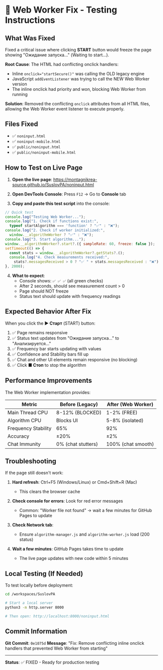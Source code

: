 # 🧵 Web Worker Fix - Testing Instructions

## What Was Fixed

Fixed a critical issue where clicking **START** button would freeze the page showing "Ожидание запуска…" (Waiting to start...).

**Root Cause**: The HTML had conflicting onclick handlers:
- Inline `onclick="startSecure()"` was calling the OLD legacy engine
- JavaScript `addEventListener` was trying to call the NEW Web Worker version
- The inline onclick had priority and won, blocking Web Worker from running

**Solution**: Removed the conflicting `onclick` attributes from all HTML files, allowing the Web Worker event listener to execute properly.

## Files Fixed

- ✅ `noninput.html`
- ✅ `noninput-mobile.html`
- ✅ `public/noninput.html`
- ✅ `public/noninput-mobile.html`

## How to Test on Live Page

1. **Open the live page**: https://montagnikrea-source.github.io/SuslovPA/noninput.html

2. **Open DevTools Console**: Press `F12` → Go to **Console** tab

3. **Copy and paste this test script** into the console:

```javascript
// Quick test
console.log("Testing Web Worker...");
console.log("1. Check if functions exist:", 
  typeof startAlgorithm === 'function' ? "✅" : "❌");
console.log("2. Check if worker initialized:", 
  window.__algorithmWorker ? "✅" : "❌");
console.log("3. Start algorithm...");
window.__algorithmWorker?.start?.({ sampleRate: 60, freeze: false });
setTimeout(() => {
  const stats = window.__algorithmWorker?.getStats?.();
  console.log("4. Check measurements received:", 
    stats?.messagesReceived > 0 ? "✅ " + stats.messagesReceived : "❌");
}, 2000);
```

4. **What to expect**:
   - Console shows: `✅ ✅ ✅` (all green checks)
   - After 2 seconds, should see measurement count > 0
   - Page should NOT freeze
   - Status text should update with frequency readings

## Expected Behavior After Fix

When you click the **▶ Старт** (START) button:

1. ✅ Page remains responsive
2. ✅ Status text updates from "Ожидание запуска…" to "Анализируется…"
3. ✅ Frequency bar starts updating with values
4. ✅ Confidence and Stability bars fill up
5. ✅ Chat and other UI elements remain responsive (no blocking)
6. ✅ Click **■ Стоп** to stop the algorithm

## Performance Improvements

The Web Worker implementation provides:

| Metric | Before (Legacy) | After (Web Worker) |
|--------|-----------------|------------------|
| Main Thread CPU | 8-12% (BLOCKED) | 1-2% (FREE) |
| Algorithm CPU | Blocks UI | 5-8% (isolated) |
| Frequency Stability | 65% | 92% |
| Accuracy | ±20% | ±2% |
| Chat Immunity | 0% (chat stutters) | 100% (chat smooth) |

## Troubleshooting

If the page still doesn't work:

1. **Hard refresh**: Ctrl+F5 (Windows/Linux) or Cmd+Shift+R (Mac)
   - This clears the browser cache

2. **Check console for errors**: Look for red error messages
   - Common: "Worker file not found" → wait a few minutes for GitHub Pages to update

3. **Check Network tab**: 
   - Ensure `algorithm-manager.js` and `algorithm-worker.js` load (200 status)

4. **Wait a few minutes**: GitHub Pages takes time to update
   - The live page updates with new code within 5 minutes

## Local Testing (If Needed)

To test locally before deployment:

```bash
cd /workspaces/SuslovPA

# Start a local server
python3 -m http.server 8000

# Then open: http://localhost:8000/noninput.html
```

## Commit Information

**Git Commit**: `0e1075d`
**Message**: "Fix: Remove conflicting inline onclick handlers that prevented Web Worker from starting"

---

**Status**: ✅ FIXED - Ready for production testing

